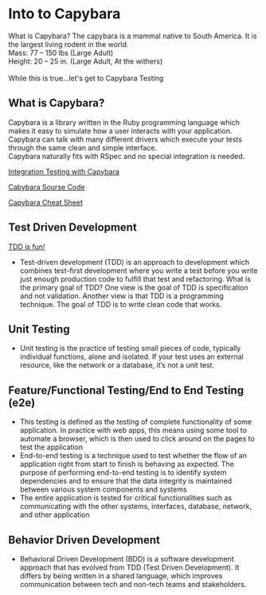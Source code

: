 # Into to Capybara

What is Capybara?
The capybara is a mammal native to South America. It is the largest living rodent in the world.</br>
Mass: 77 – 150 lbs (Large Adult)</br>
Height: 20 – 25 in. (Large Adult, At the withers)</br>
</br>
While this is true...let's get to Capybara Testing</br>

## What is Capybara?

Capybara is a library written in the Ruby programming language which makes it easy to simulate how a user interacts with your application. Capybara can talk with many different drivers which execute your tests through the same clean and simple interface.</br>
Capybara naturally fits with RSpec and no special integration is needed.

[Integration Testing with Capybara](https://docs.google.com/presentation/d/1vUErOo7OS903lncxox5-qZCn7hssYPrNqb0xD7K91A8/edit?usp=sharing)

[Cabybara Sourse Code](https://github.com/teamcapybara/capybara)

[Capybara Cheat Sheet](https://gist.github.com/zhengjia/428105)

## Test Driven Development

[TDD is fun!](https://medium.com/@stevenpslade/nobody-told-me-how-fun-tdd-was-eaf5a25fed07)

- Test-driven development (TDD) is an approach to development which combines test-first development where you write a test before you write just enough production code to fulfill that test and refactoring. What is the primary goal of TDD? One view is the goal of TDD is specification and not validation. Another view is that TDD is a programming technique. The goal of TDD is to write clean code that works.

## Unit Testing

- Unit testing is the practice of testing small pieces of code, typically individual functions, alone and isolated. If your test uses an external resource, like the network or a database, it’s not a unit test.

## Feature/Functional Testing/End to End Testing (e2e)

- This testing is defined as the testing of complete functionality of some application. In practice with web apps, this means using some tool to automate a browser, which is then used to click around on the pages to test the application
- End-to-end testing is a technique used to test whether the flow of an application right from start to finish is behaving as expected. The purpose of performing end-to-end testing is to identify system dependencies and to ensure that the data integrity is maintained between various system components and systems
- The entire application is tested for critical functionalities such as communicating with the other systems, interfaces, database, network, and other application

## Behavior Driven Development

- Behavioral Driven Development (BDD) is a software development approach that has evolved from TDD (Test Driven Development). It differs by being written in a shared language, which improves communication between tech and non-tech teams and stakeholders.
